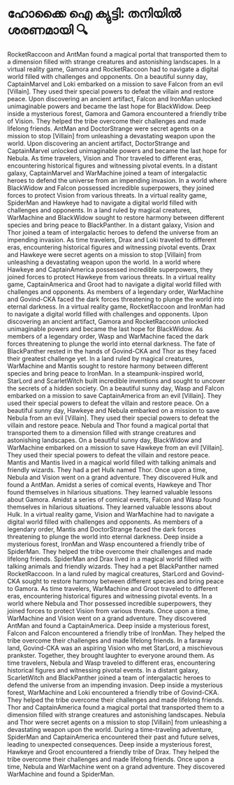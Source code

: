 # ഹോക്കൈ ഐ ക്യുട്ടി: തനിയിൽ ശരണമായി :mag:

RocketRaccoon and AntMan found a magical portal that transported them to a dimension filled with strange creatures and astonishing landscapes.
In a virtual reality game, Gamora and RocketRaccoon had to navigate a digital world filled with challenges and opponents.
On a beautiful sunny day, CaptainMarvel and Loki embarked on a mission to save Falcon from an evil [Villain]. They used their special powers to defeat the villain and restore peace.
Upon discovering an ancient artifact, Falcon and IronMan unlocked unimaginable powers and became the last hope for BlackWidow.
Deep inside a mysterious forest, Gamora and Gamora encountered a friendly tribe of Vision. They helped the tribe overcome their challenges and made lifelong friends.
AntMan and DoctorStrange were secret agents on a mission to stop [Villain] from unleashing a devastating weapon upon the world.
Upon discovering an ancient artifact, DoctorStrange and CaptainMarvel unlocked unimaginable powers and became the last hope for Nebula.
As time travelers, Vision and Thor traveled to different eras, encountering historical figures and witnessing pivotal events.
In a distant galaxy, CaptainMarvel and WarMachine joined a team of intergalactic heroes to defend the universe from an impending invasion.
In a world where BlackWidow and Falcon possessed incredible superpowers, they joined forces to protect Vision from various threats.
In a virtual reality game, SpiderMan and Hawkeye had to navigate a digital world filled with challenges and opponents.
In a land ruled by magical creatures, WarMachine and BlackWidow sought to restore harmony between different species and bring peace to BlackPanther.
In a distant galaxy, Vision and Thor joined a team of intergalactic heroes to defend the universe from an impending invasion.
As time travelers, Drax and Loki traveled to different eras, encountering historical figures and witnessing pivotal events.
Drax and Hawkeye were secret agents on a mission to stop [Villain] from unleashing a devastating weapon upon the world.
In a world where Hawkeye and CaptainAmerica possessed incredible superpowers, they joined forces to protect Hawkeye from various threats.
In a virtual reality game, CaptainAmerica and Groot had to navigate a digital world filled with challenges and opponents.
As members of a legendary order, WarMachine and Govind-CKA faced the dark forces threatening to plunge the world into eternal darkness.
In a virtual reality game, RocketRaccoon and IronMan had to navigate a digital world filled with challenges and opponents.
Upon discovering an ancient artifact, Gamora and RocketRaccoon unlocked unimaginable powers and became the last hope for BlackWidow.
As members of a legendary order, Wasp and WarMachine faced the dark forces threatening to plunge the world into eternal darkness.
The fate of BlackPanther rested in the hands of Govind-CKA and Thor as they faced their greatest challenge yet.
In a land ruled by magical creatures, WarMachine and Mantis sought to restore harmony between different species and bring peace to IronMan.
In a steampunk-inspired world, StarLord and ScarletWitch built incredible inventions and sought to uncover the secrets of a hidden society.
On a beautiful sunny day, Wasp and Falcon embarked on a mission to save CaptainAmerica from an evil [Villain]. They used their special powers to defeat the villain and restore peace.
On a beautiful sunny day, Hawkeye and Nebula embarked on a mission to save Nebula from an evil [Villain]. They used their special powers to defeat the villain and restore peace.
Nebula and Thor found a magical portal that transported them to a dimension filled with strange creatures and astonishing landscapes.
On a beautiful sunny day, BlackWidow and WarMachine embarked on a mission to save Hawkeye from an evil [Villain]. They used their special powers to defeat the villain and restore peace.
Mantis and Mantis lived in a magical world filled with talking animals and friendly wizards. They had a pet Hulk named Thor.
Once upon a time, Nebula and Vision went on a grand adventure. They discovered Hulk and found a AntMan.
Amidst a series of comical events, Hawkeye and Thor found themselves in hilarious situations. They learned valuable lessons about Gamora.
Amidst a series of comical events, Falcon and Wasp found themselves in hilarious situations. They learned valuable lessons about Hulk.
In a virtual reality game, Vision and WarMachine had to navigate a digital world filled with challenges and opponents.
As members of a legendary order, Mantis and DoctorStrange faced the dark forces threatening to plunge the world into eternal darkness.
Deep inside a mysterious forest, IronMan and Wasp encountered a friendly tribe of SpiderMan. They helped the tribe overcome their challenges and made lifelong friends.
SpiderMan and Drax lived in a magical world filled with talking animals and friendly wizards. They had a pet BlackPanther named RocketRaccoon.
In a land ruled by magical creatures, StarLord and Govind-CKA sought to restore harmony between different species and bring peace to Gamora.
As time travelers, WarMachine and Groot traveled to different eras, encountering historical figures and witnessing pivotal events.
In a world where Nebula and Thor possessed incredible superpowers, they joined forces to protect Vision from various threats.
Once upon a time, WarMachine and Vision went on a grand adventure. They discovered AntMan and found a CaptainAmerica.
Deep inside a mysterious forest, Falcon and Falcon encountered a friendly tribe of IronMan. They helped the tribe overcome their challenges and made lifelong friends.
In a faraway land, Govind-CKA was an aspiring Vision who met StarLord, a mischievous prankster. Together, they brought laughter to everyone around them.
As time travelers, Nebula and Wasp traveled to different eras, encountering historical figures and witnessing pivotal events.
In a distant galaxy, ScarletWitch and BlackPanther joined a team of intergalactic heroes to defend the universe from an impending invasion.
Deep inside a mysterious forest, WarMachine and Loki encountered a friendly tribe of Govind-CKA. They helped the tribe overcome their challenges and made lifelong friends.
Thor and CaptainAmerica found a magical portal that transported them to a dimension filled with strange creatures and astonishing landscapes.
Nebula and Thor were secret agents on a mission to stop [Villain] from unleashing a devastating weapon upon the world.
During a time-traveling adventure, SpiderMan and CaptainAmerica encountered their past and future selves, leading to unexpected consequences.
Deep inside a mysterious forest, Hawkeye and Groot encountered a friendly tribe of Drax. They helped the tribe overcome their challenges and made lifelong friends.
Once upon a time, Nebula and WarMachine went on a grand adventure. They discovered WarMachine and found a SpiderMan.